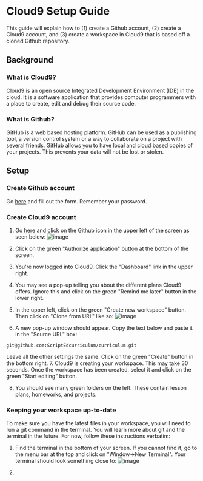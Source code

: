 # Cloud9 Setup Guide

This guide will explain how to (1) create a Github account, (2) create a Cloud9 account, and (3) create a workspace in Cloud9 that is based off a cloned Github repository.

## Background

### What is Cloud9?

Cloud9 is an open source Integrated Development Environment (IDE) in the cloud. It is a software application that provides computer programmers with a place to create, edit and debug their source code.

### What is Github?

GitHub is a web based hosting platform. GitHub can be used as a publishing tool, a version control system or a way to collaborate on a project with several friends. GitHub allows you to have local and cloud based copies of your projects. This prevents your data will not be lost or stolen. 

## Setup

### Create Github account

Go [here](https://github.com/join) and fill out the form. Remember your password.

### Create Cloud9 account

1. Go [here](https://c9.io/) and click on the Github icon in the upper left of the screen as seen below: ![image](http://i.imgur.com/95AGSAw.png)

2. Click on the green "Authorize application" button at the bottom of the screen.

3. You're now logged into Cloud9. Click the "Dashboard" link in the upper right.

4. You may see a pop-up telling you about the different plans Cloud9 offers. Ignore this and click on the green "Remind me later" button in the lower right.

5. In the upper left, click on the green "Create new workspace" button. Then click on "Clone from URL" like so: ![image](http://i.imgur.com/5fZCQNd.png)

6. A new pop-up window should appear. Copy the text below and paste it in the "Source URL" box:

```
git@github.com:ScriptEdcurriculum/curriculum.git
```

Leave all the other settings the same. Click on the green "Create" button in the bottom right.
7. Cloud9 is creating your workspace. This may take 30 seconds. Once the workspace has been created, select it and click on the green "Start editing" button. 

8. You should see many green folders on the left. These contain lesson plans, homeworks, and projects.

### Keeping your workspace up-to-date

To make sure you have the latest files in your workspace, you will need to run a git command in the terminal. You will learn more about git and the terminal in the future. For now, follow these instructions verbatim:

1. Find the terminal in the bottom of your screen. If you cannot find it, go to the menu bar at the top and click on "Window->New Terminal". Your terminal should look something close to:
![image](http://i.imgur.com/EcpmCiX.png)

2. 






